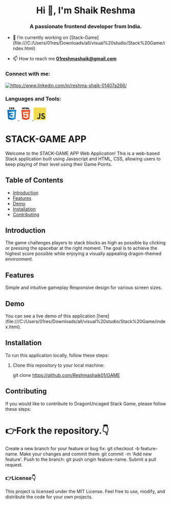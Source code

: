 <h1 align="center">Hi 👋, I'm Shaik Reshma</h1>
<h3 align="center">A passionate frontend developer from India.</h3>

- 🔭 I’m currently working on [Stack-Game] (file:///C:/Users/01res/Downloads/all/visual%20studio/Stack%20Game/index.html)

- 📫 How to reach me **01reshmashaik@gmail.com**

<h3 align="left">Connect with me:</h3>
<p align="left">
<a href="https://linkedin.com/in/https://linkedin.com/in/reshma-shaik-01407a266/" target="blank"><img align="center" src="https://raw.githubusercontent.com/rahuldkjain/github-profile-readme-generator/master/src/images/icons/Social/linked-in-alt.svg" alt="https://www.linkedin.com/in/reshma-shaik-01407a266/" height="30" width="40" /></a>
</p>

<h3 align="left">Languages and Tools:</h3>
<p align="left"> <a href="https://www.w3schools.com/css/" target="_blank" rel="noreferrer"> <img src="https://raw.githubusercontent.com/devicons/devicon/master/icons/css3/css3-original-wordmark.svg" alt="css3" width="40" height="40"/> </a> <a href="https://www.w3.org/html/" target="_blank" rel="noreferrer"> <img src="https://raw.githubusercontent.com/devicons/devicon/master/icons/html5/html5-original-wordmark.svg" alt="html5" width="40" height="40"/> </a> <a href="https://developer.mozilla.org/en-US/docs/Web/JavaScript" target="_blank" rel="noreferrer"> <img src="https://raw.githubusercontent.com/devicons/devicon/master/icons/javascript/javascript-original.svg" alt="javascript" width="40" height="40"/> </a> </p>

# STACK-GAME APP

Welcome to the STACK-GAME APP Web Application! This is a web-based Stack application built using Javascript and HTML, CSS, allowing users to keep playing of their level using their Game Points.

## Table of Contents

- [Introduction](#introduction)
- [Features](#features)
- [Demo](#demo)
- [Installation](#installation)
- [Contributing](#contributing)
  
## Introduction

The game challenges players to stack blocks as high as possible by clicking or pressing the spacebar at the right moment. The goal is to achieve the highest score possible while enjoying a visually appealing dragon-themed environment.

## Features

Simple and intuitive gameplay
Responsive design for various screen sizes.



## Demo

You can see a live demo of this application [here]
(file:///C:/Users/01res/Downloads/all/visual%20studio/Stack%20Game/index.html). 
 
## Installation

To run this application locally, follow these steps:

1. Clone this repository to your local machine:

   git clone https://github.com/Reshmashaik01/GAME

## Contributing

If you would like to contribute to DragonUncaged Stack Game, please follow these steps:

<h1>👉Fork the repository.👇</h1>
Create a new branch for your feature or bug fix: git checkout -b feature-name.
Make your changes and commit them: git commit -m 'Add new feature'.
Push to the branch: git push origin feature-name.
Submit a pull request.

<h3>👉License👇</h3>
This project is licensed under the MIT License. Feel free to use, modify, and distribute the code for your own projects.
